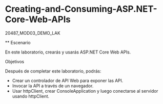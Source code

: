 # Creating-and-Consuming-ASP.NET-Core-Web-APIs
20487_MOD03_DEMO_LAK


** Escenario

En este laboratorio, crearás y usarás ASP.NET Core Web APIs.

Objetivos

Después de completar este laboratorio, podrás:

- Crear un controlador de API Web para exponer las API.
- Invocar la API a través de un navegador.
- Usar httpClient, crear ConsoleApplication y luego conectarse al servidor usando httpClient.
